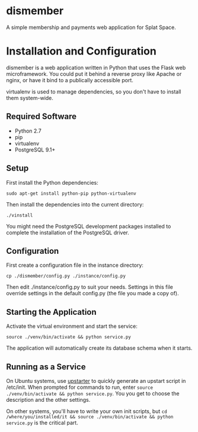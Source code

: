 # dismember

A simple membership and payments web application for Splat Space.

# Installation and Configuration

dismember is a web application written in Python that uses the Flask 
web microframework.  You could put it behind a reverse proxy like Apache or 
nginx, or have it bind to a publically accessible port.

virtualenv is used to manage dependencies, so you don't have to install
them system-wide.

## Required Software

- Python 2.7
- pip
- virtualenv
- PostgreSQL 9.1+

## Setup

First install the Python dependencies:

    sudo apt-get install python-pip python-virtualenv

Then install the dependencies into the current directory:

    ./vinstall

You might need the PostgreSQL development packages installed to complete
the installation of the PostgreSQL driver.

## Configuration

First create a configuration file in the instance directory:

    cp ./dismember/config.py ./instance/config.py
     
Then edit ./instance/config.py to suit your needs.  Settings in this file
override settings in the default config.py (the file you made a copy of).

## Starting the Application

Activate the virtual environment and start the service:

    source ./venv/bin/activate && python service.py

The application will automatically create its database schema when it
starts.

## Running as a Service

On Ubuntu systems, use [upstarter](https://www.npmjs.org/package/upstarter)
to quickly generate an upstart script in /etc/init.  When prompted for commands
to run, enter `source ./venv/bin/activate && python service.py`.  You you get to 
choose the description and the other settings.

On other systems, you'll have to write your own init scripts, but
`cd /where/you/installed/it && source ./venv/bin/activate && python service.py` 
is the critical part.
